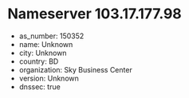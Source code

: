 # Nameserver 103.17.177.98

* as_number: 150352
* name: Unknown
* city: Unknown
* country: BD
* organization: Sky Business Center
* version: Unknown
* dnssec: true
